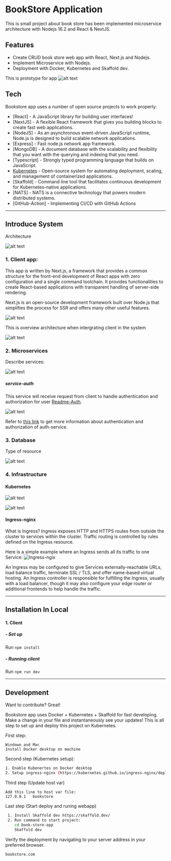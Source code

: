 # BookStore Application

This is small project about book store has been implemented microservice architecture with Nodejs 16.2 and React & NextJS.
## Features

- Create CRUD book store web app with React, Next.js and Nodejs.
- Implement Microservice with Nodejs.
- Deployment with Docker, Kubernetes and Skaffold dev.

This is prototype for app
![alt text](documents/assets/prototype-bookstore.png)

## Tech

Bookstore app uses a number of open source projects to work properly:

- [React] - A JavaScript library for building user interfaces!
- [NextJS] - A flexible React framework that gives you building blocks to create fast web applications.
- [NodeJS] - As an asynchronous event-driven JavaScript runtime, Node.js is designed to build scalable network applications.
- [Express] - Fast node.js network app framework.
- [MongoDB] - A document database with the scalability and flexibility that you want with the querying and indexing that you need.
- [Typescript] - Strongly typed programming language that builds on JavaScript.
- [Kubernetes](https://kubernetes.io/vi/) - Open-source system for automating deployment, scaling, and management of containerized applications.
- [Skaffold] - Command line tool that facilitates continuous development for Kubernetes-native applications.
- [NATS] - NATS is a connective technology that powers modern distributed systems.
- [GitHub-Action] - Implementing CI/CD with GitHub Actions

***
## Introduce System

Architecture

![alt text](documents/assets/micro-architecture.png)

###  1. Client app:

This app is written by Next.js, a framework that provides a common structure for the front-end development of React apps with zero configuration and a single command toolchain. It provides functionalities to create React-based applications with transparent handling of server-side rendering.

Next.js is an open-source development framework built over Node.js that simplifies the process for SSR and offers many other useful features.

![alt text](documents/assets/client-ssr.png)

This is overview architecture when intergrating client in the system

![alt text](documents/assets/client-ssr-overview.png)

### 2. Microservices

Describe services:

![alt text](documents/assets/services.png)

##### service-auth
This service will receive request from client to handle authentication and authorization for user [Readme-Auth](auth/Readme.md). 

![alt text](documents/assets/auth-srv-api.png)

Refer to [this link](documents/docs/authen-author/jwt-vs-cookie.md) to get more information about authentication and authorization of auth-service.

### 3. Database

Type of resource

![alt text](documents/assets/type-of-resource.png)


### 4. Infrastructure

#### Kubernetes

![alt text](documents/assets/kube-diagram.png)

![alt text](documents/assets/kube-externalName.png)

#### Ingress-nginx

What is Ingress? 
Ingress exposes HTTP and HTTPS routes from outside the cluster to services within the cluster. Traffic routing is controlled by rules defined on the Ingress resource.

Here is a simple example where an Ingress sends all its traffic to one Service:
![Ingress-ngix](documents/assets/infras/ingress.svg)

An Ingress may be configured to give Services externally-reachable URLs, load balance traffic, terminate SSL / TLS, and offer name-based virtual hosting. 
An Ingress controller is responsible for fulfilling the Ingress, usually with a load balancer, though it may also configure your edge router or additional frontends to help handle the traffic.


***

## Installation In Local
#### 1. Client

##### - Set up

Run `npm install`

##### - Running client
Run `npm run dev`


***
## Development

Want to contribute? Great!

Bookstore app uses Docker + Kubernetes  + Skaffold for fast developing.
Make a change in your file and instantaneously see your updates!
This is all step to set up and deploy this project on Kubernetes.

First step:

```
Windown and Mac
Install Docker desktop on machine
```

Second step (Kubernetes setup):

```sh
1. Enable Kubenertes on Docker desktop
2. Setup ingress-nginx (https://kubernetes.github.io/ingress-nginx/deploy/)
```

Third step (Update host var)
```
Add this line to host var file:
127.0.0.1   bookstore
```

Last step (Start deploy and runing webapp)

```sh
 1. Install Skaffold dev https://skaffold.dev/
 2. Run command to start project:
    cd book-store-app
    Skaffold dev
```

Verify the deployment by navigating to your server address in
your preferred browser.

```sh
bookstore.com
```


